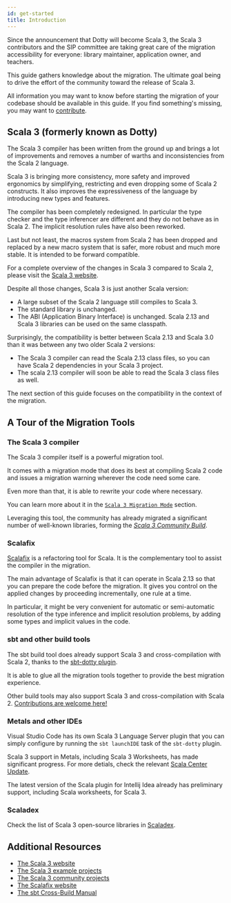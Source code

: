 ```yaml
---
id: get-started
title: Introduction
---
```


Since the announcement that Dotty will become Scala 3, the Scala 3 contributors and the SIP committee are taking great care of the migration accessibility for everyone: library maintainer, application owner, and teachers.

This guide gathers knowledge about the migration. The ultimate goal being to drive the effort of the community toward the release of Scala 3.

All information you may want to know before starting the migration of your codebase should be available in this guide. If you find something's missing, you may want to [contribute](contributing.md).

## Scala 3 (formerly known as Dotty)

The Scala 3 compiler has been written from the ground up and brings a lot of improvements and removes a number of warths
and inconsistencies from the Scala 2 language.

Scala 3 is bringing more consistency, more safety and improved ergonomics by simplifying, restricting and even dropping some of Scala 2 constructs. It also improves the expressiveness of the language by introducing new types and features. 

The compiler has been completely redesigned. In particular the type checker and the type inferencer are different and they do not behave as in Scala 2. The implicit resolution rules have also been reworked.

Last but not least, the macros system from Scala 2 has been dropped and replaced by a new macro system that is safer, more robust and much more stable. It is intended to be forward compatible.

For a complete overview of the changes in Scala 3 compared to Scala 2, please visit the [Scala 3 website](https://dotty.epfl.ch/docs/reference/overview.html).

Despite all those changes, Scala 3 is just another Scala version:
- A large subset of the Scala 2 language still compiles to Scala 3.
- The standard library is unchanged.
- The ABI (Application Binary Interface) is unchanged. Scala 2.13 and Scala 3 libraries can be used on the same classpath.

Surprisingly, the compatibility is better between Scala 2.13 and Scala 3.0 than it was between any two older Scala 2 versions:
- The Scala 3 compiler can read the Scala 2.13 class files, so you can have Scala 2 dependencies in your Scala 3 project.
- The scala 2.13 compiler will soon be able to read the Scala 3 class files as well.

The next section of this guide focuses on the compatibility in the context of the migration. 

## A Tour of the Migration Tools

### The Scala 3 compiler

The Scala 3 compiler itself is a powerful migration tool.

It comes with a migration mode that does its best at compiling Scala 2 code and issues a migration warning wherever the code need some care.

Even more than that, it is able to rewrite your code where necessary.

You can learn more about it in the [`Scala 3 Migration Mode`](dotty-rewrites.md) section.

Leveraging this tool, the community has already migrated a significant number of well-known libraries, forming the [_Scala 3 Community Build_](https://github.com/lampepfl/dotty/tree/master/community-build/community-projects).

### Scalafix

[Scalafix](https://scalacenter.github.io/scalafix/) is a refactoring tool for Scala.
It is the complementary tool to assist the compiler in the migration.

The main advantage of Scalafix is that it can operate in Scala 2.13 so that you can prepare the code before the migration.
It gives you control on the applied changes by proceeding incrementally, one rule at a time.

In particular, it might be very convenient for automatic or semi-automatic resolution of the type inference and implicit resolution problems, by adding some types and implicit values in the code.

### sbt and other build tools

The sbt build tool does already support Scala 3 and cross-compilation with Scala 2, thanks to the [sbt-dotty plugin](https://dotty.epfl.ch/docs/usage/getting-started.html).

It is able to glue all the migration tools together to provide the best migration experience.

Other build tools may also support Scala 3 and cross-compilation with Scala 2. [Contributions are welcome here!](contributing.md)

### Metals and other IDEs

Visual Studio Code has its own Scala 3 Language Server plugin that you can simply configure by running the `sbt launchIDE` task of the `sbt-dotty` plugin.

Scala 3 support in Metals, including Scala 3 Worksheets, has made significant progress. For more detials, check the relevant [Scala Center Update](https://contributors.scala-lang.org/t/metals-and-scala-3/4274).

The latest version of the Scala plugin for Intellij Idea already has preliminary support, including Scala worksheets, for Scala 3.

### Scaladex

Check the list of Scala 3 open-source libraries in [Scaladex](https://index.scala-lang.org/).

## Additional Resources

- [The Scala 3 website](https://dotty.epfl.ch/)
- [The Scala 3 example projects](https://github.com/lampepfl/dotty-example-project#getting-your-project-to-compile-with-dotty)
- [The Scala 3 community projects](https://github.com/lampepfl/dotty/tree/master/community-build/community-projects)
- [The Scalafix website](https://scalacenter.github.io/scalafix/)
- [The sbt Cross-Build Manual](https://www.scala-sbt.org/1.x/docs/Cross-Build.html)
